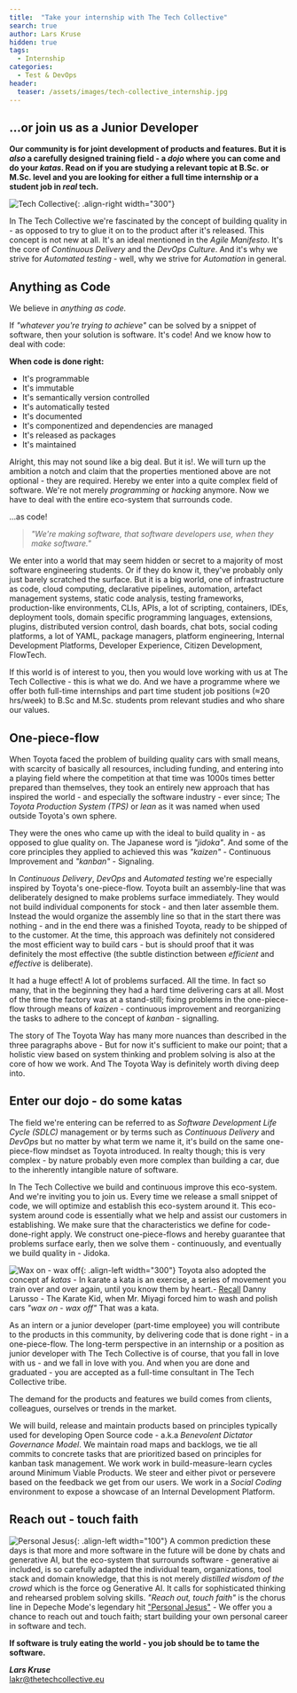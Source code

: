 ```yaml
---
title:  "Take your internship with The Tech Collective"
search: true
author: Lars Kruse
hidden: true
tags:
  - Internship
categories: 
  - Test & DevOps
header:
  teaser: /assets/images/tech-collective_internship.jpg
---
```

## ...or join us as a Junior Developer

**Our community is for joint development of products and features. But it is _also_ a carefully designed training field - a _dojo_ where you can come and do your _katas_. 
Read on if you are studying a relevant topic at B.Sc. or M.Sc. level and you are looking for either a full time internship or a student job in _real_ tech.**

![Tech Collective](https://github.com/thetechcollective/.github/assets/155492/8a3c62bb-c5ce-40b9-8fb3-88b29258b270){: .align-right width="300"}


In The Tech Collective we're fascinated by the concept of building quality in - as opposed to try to glue it on to the product after it's released. This concept is not new at all. It's an ideal mentioned in the _Agile Manifesto_. It's the core of _Continuous Delivery_ and the _DevOps Culture_. And it's why we strive for _Automated testing_ - well, why we strive for _Automation_ in general. 

<break clear="left"/> 

## Anything as Code
We believe in _anything as code._  

If _"whatever you're trying to achieve"_ can be solved by a snippet of software, then your solution is software. It's code! And we know how to deal with code:

**When code is done right:**

- It's programmable
- It's immutable
- It's semantically version controlled
- It's automatically tested
- It's documented
- It's componentized and dependencies are managed
- It's released as packages
- It's maintained

Alright, this may not sound like a big deal. But it is!. We will turn up the ambition a notch and claim that the properties mentioned above are not optional - they are required. Hereby we enter into a quite complex field of software. We're not merely _programming_ or _hacking_ anymore. Now we have to deal with the entire eco-system that surrounds code. 

...as code!

> _"We're making software, that software developers use, when they make software."_

We enter into a world that may seem hidden or secret to a majority of most software engineering students. Or if they do know it, they've probably only just barely scratched the surface. But it is a big world, one of infrastructure as code, cloud computing, declarative pipelines, automation, artefact management systems, static code analysis, testing frameworks, production-like environments, CLIs, APIs, a lot of scripting, containers, IDEs, deployment tools, domain specific programming languages, extensions, plugins, distributed version control, dash boards, chat bots, social coding platforms, a lot of YAML, package managers, platform engineering, Internal Development Platforms, Developer Experience, Citizen Development, FlowTech.

If this world is of interest to you, then you would love working with us at The Tech Collective - this is what we do. And we have a programme where we offer both full-time internships and part time student job positions (≈20 hrs/week) to B.Sc and M.Sc. students prom relevant studies and who share our values.

## One-piece-flow
When Toyota faced the problem of building quality cars with small means, with scarcity of basically all resources, including funding, and entering into a playing field where the competition at that time was 1000s times better prepared than themselves, they took an entirely new approach that has inspired the world - and especially the software industry - ever since; The _Toyota Production System (TPS)_ or _lean_ as it was named when used outside Toyota's own sphere. 

They were the ones who came up with the ideal to build quality in - as opposed to glue quality on. The Japanese word is _"jidoka"_.  And some of the core principles they applied to achieved this was _"kaizen"_ - Continuous Improvement and _"kanban"_ -  Signaling.

In _Continuous Delivery_, _DevOps_ and _Automated testing_ we're especially inspired by Toyota's one-piece-flow. Toyota built an assembly-line that was deliberately designed to make problems surface immediately. They would not build individual components for stock - and then later assemble them. Instead the would organize the assembly line so that in the start there was nothing - and in the end there was a finished Toyota, ready to be shipped of to the customer. At the time, this approach was definitely not considered the most efficient way to build cars - but is should proof that it was definitely the most effective (the subtle distinction between _efficient_ and  _effective_ is deliberate).

It had a huge effect! A lot of problems surfaced. All the time. In fact so many, that in the beginning they had a hard time delivering cars at all. Most of the time the factory was at a stand-still; fixing problems in the one-piece-flow through means of _kaizen_ - continuous improvement and reorganizing the tasks to adhere to the concept of _kanban_ - signalling.

The story of The Toyota Way has many more nuances than described in the three paragraphs above - But for now it's sufficient to make our point; that a holistic view based on system thinking and problem solving is also at the core of how we work. And The Toyota Way is definitely worth diving deep into.  

## Enter our dojo - do some katas

The field we're entering can be referred to as _Software Development Life Cycle (SDLC)_ management or by terms such as _Continuous Delivery_ and _DevOps_ but no matter by what term we name it, it's build on the same one-piece-flow mindset as Toyota introduced. In realty though; this is very complex - by nature probably even more complex than building a car, due to the inherently intangible nature of software.

In The Tech Collective we build and continuous improve this eco-system. And we're inviting you to join us. Every time we release a small snippet of code, we will optimize and establish this eco-system around it. This eco-system around code is essentially what we help and assist our customers in establishing. We make sure that the characteristics we define for code-done-right apply. We construct one-piece-flows and hereby guarantee that problems surface early, then we solve them - continuously, and eventually we build quality in - Jidoka.

![Wax on - wax off](https://github.com/thetechcollective/.github/assets/155492/a170db5c-c4d7-4767-a570-0055a1c62ef2){: .align-left width="300"}
Toyota also adopted the concept af _katas_ - In karate a kata is an exercise, a series of movement you train over and over again, until you know them by heart.- [Recall](https://www.youtube.com/watch?v=-P11Bcpyw4g)  Danny Larusso - The Karate Kid, when Mr. Miyagi forced him to wash and polish cars _"wax on - wax off"_ That was a kata.

As an intern or a junior developer (part-time employee) you will contribute to the products in this community, by delivering code that is done right - in a one-piece-flow. The long-term perspective in an internship or a position as junior developer with The Tech Collective is of course, that you fall in love with us - and we fall in love with you. And when you are done and graduated - you are accepted as a full-time consultant in The Tech Collective tribe.

The demand for the products and features we build comes from clients, colleagues, ourselves or trends in the market. 

We will build, release and maintain products based on principles typically used for developing Open Source code - a.k.a _Benevolent Dictator Governance Model_. We maintain road maps and backlogs, we tie all commits to concrete tasks that are prioritized based on principles for kanban task management. We work work in build-measure-learn cycles around Minimum Viable Products. We steer and either pivot or persevere based on the feedback we get from our users. We work in a _Social Coding_ environment to expose a  showcase of an Internal Development Platform.

## Reach out - touch faith

![Personal Jesus](https://github.com/thetechcollective/.github/assets/155492/4386bf30-0638-4e23-9d70-3ba907e3bd7c){: .align-left width="100"}
A common prediction these days is that more and more software in the future will be done by chats and generative AI, but the eco-system that surrounds software - generative ai included, is so carefully adapted the individual team, organizations, tool stack and domain knowledge, that this is not merely _distilled wisdom of the crowd_  which is the force og Generative AI. It calls for sophisticated thinking and rehearsed problem solving skills.  _"Reach out, touch faith"_ is the chorus line in Depeche Mode's legendary hit ["Personal Jesus"](https://www.youtube.com/watch?v=u1xrNaTO1bI) - We offer you a chance to reach out and touch faith; start building your own personal career in software and tech. 

**If software is truly eating the world - you job should be to tame the software.**

**_Lars Kruse<br/>_**
[lakr@thetechcollective.eu](mailto:lakr@thetechcollective.eu)

